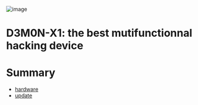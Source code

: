 ![image](https://user-images.githubusercontent.com/71982379/235346406-b9676648-b80b-40e0-bded-d0422d257047.png)



# D3M0N-X1: the best mutifunctionnal hacking device

# Summary
 - [hardware](https://github.com/DuckpvpTeam/D3M0N-X1#)
 - [update](https://github.com/DuckpvpTeam/D3M0N-X1#)



